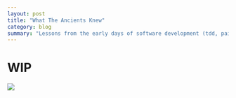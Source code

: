 ```yaml
---
layout: post
title: "What The Ancients Knew"
category: blog
summary: "Lessons from the early days of software development (tdd, pair programming)"
---
```


# WIP

![](vintage_computers/dekatron.jpg)